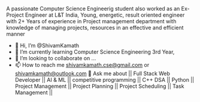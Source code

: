 A passionate Computer Science Engineerig student also worked as an Ex- Project Engineer at L&T India, Young, energetic, result oriented engineer with 2+ Years of experience in Project management department
with knowledge of managing projects, resources in an effective and efficient manner
- 👋 Hi, I’m @ShivamKamath
- 🌱 I’m currently learning Computer Science Engineering 3rd Year,
- 💞️ I’m looking to collaborate on ...
- 📫 How to reach me shivamkamath.cse@gmail.com or shivamkamath@outlook.com
💬 Ask me about || Full Stack Web Developer || AI & ML || competitive programming || C++ DSA || Python || Project Management || Project Planning || Project Scheduling || Task Management || 

<!---
ShivamKamath/ShivamKamath is a ✨ special ✨ repository because its `README.md` (this file) appears on your GitHub profile.
You can click the Preview link to take a look at your changes.
--->
